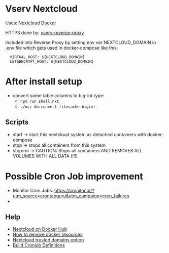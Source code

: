 # Vserv Nextcloud

Uses: [Nextcloud Docker](https://github.com/nextcloud/docker)

HTTPS done by: [vserv-reverse-proxy](https://bitbucket.org/bnware/vserv-reverse-proxy/src/master/)

Included into Reverse Proxy by setting env var NEXTCLOUD_DOMAIN in .env file 
which gets used in docker-compose like this: 

      VIRTUAL_HOST: ${NEXTCLOUD_DOMAIN}
      LETSENCRYPT_HOST: ${NEXTCLOUD_DOMAIN}
      
# After install setup

- convert some table columns to big-int type: 
    - `npm run shell:nxt`
    - `./occ db:convert-filecache-bigint`
      
 ## Scripts 
 
 - start -> start this nextcloud system as detached containers with docker-compose 
 - stop -> stops all containers from this system 
 - stop:rm -> CAUTION: Stops all containers AND REMOVES ALL VOLUMES WITH ALL DATA (!!!)
 
 # Possible Cron Job improvement
 - Monitor Cron Jobs: https://cronitor.io/?utm_source=crontabguru&utm_campaign=cron_failures
 - 
 
 ## Help
 
 - [Nextcloud on Docker Hub](https://hub.docker.com/_/nextcloud/)
 - [How to remove docker resources](https://linuxize.com/post/how-to-remove-docker-images-containers-volumes-and-networks/#remove-one-or-more-volumes)
 - [Nextcloud trusted domains option](https://github.com/nextcloud/docker/pull/500)
 - [Build Cronjob Definitions](https://crontab.guru/#*/15_*_*_*_*)
